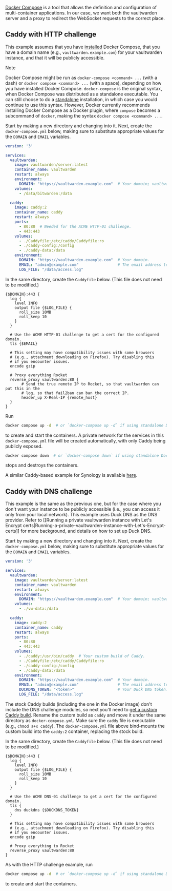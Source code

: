 [Docker Compose](https://docs.docker.com/compose/) is a tool that allows the definition and configuration of multi-container applications. In our case, we want both the vaultwarden server and a proxy to redirect the WebSocket requests to the correct place.

## Caddy with HTTP challenge

This example assumes that you have [installed](https://docs.docker.com/compose/install/) Docker Compose, that you have a domain name (e.g., `vaultwarden.example.com`) for your vaultwarden instance, and that it will be publicly accessible.

> [!NOTE]
> Docker Compose might be run as `docker-compose <command> ...` (with a dash) or `docker compose <command> ...` (with a space), depending on how you have installed Docker Compose. `docker-compose` is the original syntax, when Docker Compose was distributed as a standalone executable. You can still choose to do a [standalone](https://docs.docker.com/compose/install/other/#install-compose-standalone) installation, in which case you would continue to use this syntax. However, Docker currently recommends installing Docker Compose as a Docker plugin, where `compose` becomes a subcommand of `docker`, making the syntax `docker compose <command> ...`.

Start by making a new directory and changing into it. Next, create the `docker-compose.yml` below, making sure to substitute appropriate values for the `DOMAIN` and `EMAIL` variables.

```yaml
version: '3'

services:
  vaultwarden:
    image: vaultwarden/server:latest
    container_name: vaultwarden
    restart: always
    environment:
      DOMAIN: "https://vaultwarden.example.com"  # Your domain; vaultwarden needs to know it's https to work properly with attachments
    volumes:
      - /data/bitwarden:/data

  caddy:
    image: caddy:2
    container_name: caddy
    restart: always
    ports:
      - 80:80  # Needed for the ACME HTTP-01 challenge.
      - 443:443
    volumes:
      - ./Caddyfile:/etc/caddy/Caddyfile:ro
      - ./caddy-config:/config
      - ./caddy-data:/data
    environment:
      DOMAIN: "https://vaultwarden.example.com"  # Your domain.
      EMAIL: "admin@example.com"                 # The email address to use for ACME registration.
      LOG_FILE: "/data/access.log"
```

In the same directory, create the `Caddyfile` below. (This file does not need to be modified.)
```
{$DOMAIN}:443 {
  log {
    level INFO
    output file {$LOG_FILE} {
      roll_size 10MB
      roll_keep 10
    }
  }

  # Use the ACME HTTP-01 challenge to get a cert for the configured domain.
  tls {$EMAIL}

  # This setting may have compatibility issues with some browsers
  # (e.g., attachment downloading on Firefox). Try disabling this
  # if you encounter issues.
  encode gzip

  # Proxy everything Rocket
  reverse_proxy vaultwarden:80 {
       # Send the true remote IP to Rocket, so that vaultwarden can put this in the
       # log, so that fail2ban can ban the correct IP.
       header_up X-Real-IP {remote_host}
  }
}
```

Run
```bash
docker compose up -d  # or `docker-compose up -d` if using standalone Docker Compose
```
to create and start the containers. A private network for the services in this `docker-compose.yml` file will be created automatically, with only Caddy being publicly exposed.

```bash
docker compose down  # or `docker-compose down` if using standalone Docker Compose
```
stops and destroys the containers.

A similar Caddy-based example for Synology is available [here](https://github.com/sosandroid/docker-bitwarden_rs-caddy-synology).

## Caddy with DNS challenge

This example is the same as the previous one, but for the case where you don't want your instance to be publicly accessible (i.e., you can access it only from your local network). This example uses Duck DNS as the DNS provider. Refer to [[Running a private vaultwarden instance with Let's Encrypt certs|Running-a-private-vaultwarden-instance-with-Let's-Encrypt-certs]] for more background, and details on how to set up Duck DNS.

Start by making a new directory and changing into it. Next, create the `docker-compose.yml` below, making sure to substitute appropriate values for the `DOMAIN` and `EMAIL` variables.

```yaml
version: '3'

services:
  vaultwarden:
    image: vaultwarden/server:latest
    container_name: vaultwarden
    restart: always
    environment:
      DOMAIN: "https://vaultwarden.example.com"  # Your domain; vaultwarden needs to know it's https to work properly with attachments
    volumes:
      - ./vw-data:/data

  caddy:
    image: caddy:2
    container_name: caddy
    restart: always
    ports:
      - 80:80
      - 443:443
    volumes:
      - ./caddy:/usr/bin/caddy  # Your custom build of Caddy.
      - ./Caddyfile:/etc/caddy/Caddyfile:ro
      - ./caddy-config:/config
      - ./caddy-data:/data
    environment:
      DOMAIN: "https://vaultwarden.example.com"  # Your domain.
      EMAIL: "admin@example.com"                 # The email address to use for ACME registration.
      DUCKDNS_TOKEN: "<token>"                   # Your Duck DNS token.
      LOG_FILE: "/data/access.log"
```

The stock Caddy builds (including the one in the Docker image) don't include the DNS challenge modules, so next you'll need to [get a custom Caddy build](https://github.com/dani-garcia/vaultwarden/wiki/Running-a-private-vaultwarden-instance-with-Let%27s-Encrypt-certs#getting-a-custom-caddy-build). Rename the custom build as `caddy` and move it under the same directory as `docker-compose.yml`. Make sure the `caddy` file is executable (e.g., `chmod a+x caddy`). The `docker-compose.yml` file above bind-mounts the custom build into the `caddy:2` container, replacing the stock build.

In the same directory, create the `Caddyfile` below. (This file does not need to be modified.)
```
{$DOMAIN}:443 {
  log {
    level INFO
    output file {$LOG_FILE} {
      roll_size 10MB
      roll_keep 10
    }
  }

  # Use the ACME DNS-01 challenge to get a cert for the configured domain.
  tls {
    dns duckdns {$DUCKDNS_TOKEN}
  }

  # This setting may have compatibility issues with some browsers
  # (e.g., attachment downloading on Firefox). Try disabling this
  # if you encounter issues.
  encode gzip

  # Proxy everything to Rocket
  reverse_proxy vaultwarden:80
}
```

As with the HTTP challenge example, run
```bash
docker compose up -d  # or `docker-compose up -d` if using standalone Docker Compose
```
to create and start the containers.